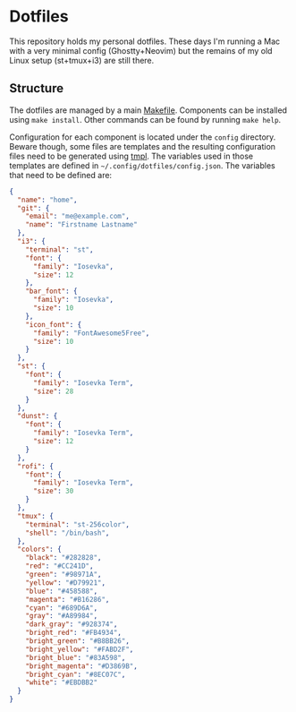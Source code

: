 # Dotfiles

This repository holds my personal dotfiles. These days I'm running a Mac with
a very minimal config (Ghostty+Neovim) but the remains of my old Linux setup
(st+tmux+i3) are still there.

## Structure

The dotfiles are managed by a main [Makefile](./Makefile). Components can be
installed using `make install`. Other commands can be found by running `make
help`.

Configuration for each component is located under the `config` directory.
Beware though, some files are templates and the resulting configuration files
need to be generated using [tmpl](https://github.com/fdehau/tmpl). The
variables used in those templates are defined in
`~/.config/dotfiles/config.json`. The variables that need to be defined are:

```json
{
  "name": "home",
  "git": {
    "email": "me@example.com",
    "name": "Firstname Lastname"
  },
  "i3": {
    "terminal": "st",
    "font": {
      "family": "Iosevka",
      "size": 12
    },
    "bar_font": {
      "family": "Iosevka",
      "size": 10
    },
    "icon_font": {
      "family": "FontAwesome5Free",
      "size": 10
    }
  },
  "st": {
    "font": {
      "family": "Iosevka Term",
      "size": 28
    }
  },
  "dunst": {
    "font": {
      "family": "Iosevka Term",
      "size": 12
    }
  },
  "rofi": {
    "font": {
      "family": "Iosevka Term",
      "size": 30
    }
  },
  "tmux": {
    "terminal": "st-256color",
    "shell": "/bin/bash",
  },
  "colors": {
    "black": "#282828",
    "red": "#CC241D",
    "green": "#98971A",
    "yellow": "#D79921",
    "blue": "#458588",
    "magenta": "#B16286",
    "cyan": "#689D6A",
    "gray": "#A89984",
    "dark_gray": "#928374",
    "bright_red": "#FB4934",
    "bright_green": "#B8BB26",
    "bright_yellow": "#FABD2F",
    "bright_blue": "#83A598",
    "bright_magenta": "#D3869B",
    "bright_cyan": "#8EC07C",
    "white": "#EBDBB2"
  }
}
```
